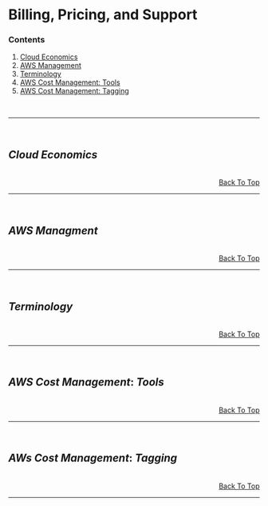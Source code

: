 # Billing, Pricing, and Support <a id="top"></a>

### Contents
1. [Cloud Economics](#one)
2. [AWS Management](#two)
3. [Terminology](#three)
4. [AWS Cost Management: Tools](#four)
5. [AWS Cost Management: Tagging](#five)


<br/>

---

<br/>

## $Cloud$ $Economics$ <a id="one"></a>


<br/>

<div style="text-align:right;">
<a href="#top">Back To Top</a>
</div>

---

<br/>

## $AWS$ $Managment$ <a id="two"></a>

<br/>

<div style="text-align:right;">
<a href="#top">Back To Top</a>
</div>

---

<br/>

## $Terminology$ <a id="three"></a>


<br/>

<div style="text-align:right;">
<a href="#top">Back To Top</a>
</div>

---

<br/>

## $AWS$ $Cost$ $Management:$ $Tools$ <a id="four"></a>


<br/>

<div style="text-align:right;">
<a href="#top">Back To Top</a>
</div>

---

<br/>

## $AWs$ $Cost$ $Management:$ $Tagging$ <a id="five"></a>


<br/>

<div style="text-align:right;">
<a href="#top">Back To Top</a>
</div>

---